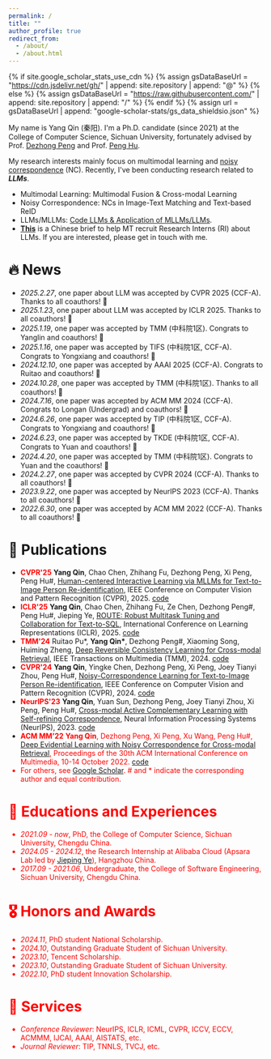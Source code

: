 ```yaml
---
permalink: /
title: "" 
author_profile: true
redirect_from: 
  - /about/
  - /about.html
---
```


{% if site.google_scholar_stats_use_cdn %}
{% assign gsDataBaseUrl = "https://cdn.jsdelivr.net/gh/" | append: site.repository | append: "@" %}
{% else %}
{% assign gsDataBaseUrl = "https://raw.githubusercontent.com/" | append: site.repository | append: "/" %}
{% endif %}
{% assign url = gsDataBaseUrl | append: "google-scholar-stats/gs_data_shieldsio.json" %}

<span class='anchor' id='about-me'></span>

My name is Yang Qin (秦阳). I'm a Ph.D. candidate (since 2021) at the College of Computer Science, Sichuan University, fortunately advised by Prof. [Dezhong Peng](https://cs.scu.edu.cn/info/1182/7307.htm) and Prof. [Peng Hu](https://penghu-cs.github.io/). 

My research interests mainly focus on multimodal learning and [noisy correspondence](https://github.com/QinYang79/Noisy-Correspondence-Summary) (NC). Recently, I've been conducting research related to ***LLMs***.

- Multimodal Learning: Multimodal Fusion & Cross-modal Learning
- Noisy Correspondence: NCs in Image-Text Matching and Text-based ReID
- LLMs/MLLMs: [Code LLMs  & Application of MLLMs/LLMs](https://qinyang-cs.github.io/projects/LLMs).
- [**This**](https://docs.google.com/document/d/16XxH3dl3Oq7t8mDBrEaAHKykmLstVLi-MbfouroMYvY/edit?usp=sharing) is a Chinese brief to help MT recruit Research Interns (RI) about LLMs. If you are interested, please get in touch with me.

# 🔥 News

- *2025.2.27*, one paper about LLM was accepted by CVPR 2025 (CCF-A). Thanks to all coauthors! 🎉 
- *2025.1.23*, one paper about LLM was accepted by ICLR 2025. Thanks to all coauthors! 🎉 
- *2025.1.19*, one paper was accepted by TMM (中科院1区). Congrats to Yanglin and coauthors! 🎉
- *2025.1.16*, one paper was accepted by TIFS (中科院1区, CCF-A). Congrats to Yongxiang and coauthors! 🎉
- *2024.12.10*, one paper was accepted by AAAI 2025 (CCF-A). Congrats to Ruitao and coauthors! 🎉
- *2024.10.28*, one paper was accepted by TMM (中科院1区). Thanks to all coauthors! 🎉
- *2024.7.16*, one paper was accepted by ACM MM 2024 (CCF-A). Congrats to Longan (Undergrad) and coauthors! 🎉
- *2024.6.26*, one paper was accepted by TIP  (中科院1区, CCF-A). Congrats to Yongxiang and coauthors! 🎉
- *2024.6.23*, one paper was accepted by TKDE (中科院1区, CCF-A). Congrats to Yuan and coauthors! 🎉
- *2024.4.20*, one paper was accepted by TMM (中科院1区). Congrats to Yuan and the coauthors! 🎉
- *2024.2.27*, one paper was accepted by CVPR 2024 (CCF-A). Thanks to all coauthors! 🎉 
- *2023.9.22*, one paper was accepted by NeurIPS 2023 (CCF-A). Thanks to all coauthors! 🎉 
- *2022.6.30*, one paper was accepted by ACM MM 2022 (CCF-A). Thanks to all coauthors! 🎉


# 📝 Publications
- <font color="red">**CVPR'25**</font> **Yang Qin**, Chao Chen, Zhihang Fu, Dezhong Peng, Xi Peng, Peng Hu#, [Human-centered Interactive Learning via MLLMs for Text-to-Image Person Re-identification](), IEEE Conference on Computer Vision and Pattern Recognition (CVPR), 2025. [code](https://github.com/QinYang79/ICL)
- <font color="red">**ICLR'25**</font> **Yang Qin**, Chao Chen, Zhihang Fu, Ze Chen, Dezhong Peng#, Peng Hu#, Jieping Ye, [ROUTE: Robust Multitask Tuning and Collaboration for Text-to-SQL](https://openreview.net/pdf?id=BAglD6NGy0), International Conference on Learning Representations (ICLR), 2025. [code](https://github.com/alibaba/Route)
- <font color="red">**TMM'24**</font> Ruitao Pu*, **Yang Qin\***, Dezhong Peng#, Xiaoming Song, Huiming Zheng, [Deep Reversible Consistency Learning for Cross-modal Retrieval](https://arxiv.org/pdf/2501.05686), IEEE Transactions on Multimedia (TMM), 2024. [code](https://github.com/perquisite/DRCL)
- <font color="red">**CVPR'24**</font> **Yang Qin**, Yingke Chen, Dezhong Peng, Xi Peng, Joey Tianyi Zhou, Peng Hu#, [Noisy-Correspondence Learning for Text-to-Image Person Re-identification](https://arxiv.org/pdf/2308.09911.pdf), IEEE Conference on Computer Vision and Pattern Recognition (CVPR), 2024.  [code](https://github.com/QinYang79/RDE)
- <font color="red">**NeurIPS'23**</font> **Yang Qin**, Yuan Sun, Dezhong Peng, Joey Tianyi Zhou, Xi Peng, Peng Hu#, [Cross-modal Active Complementary Learning with Self-refining Correspondence](https://openreview.net/pdf?id=UBBeUjTja8), Neural Information Processing Systems (NeurIPS), 2023.  [code](https://github.com/QinYang79/CRCL)
- <font color="red">**ACM MM'22** **Yang Qin**, Dezhong Peng, Xi Peng, Xu Wang, Peng Hu#, [Deep Evidential Learning with Noisy Correspondence for Cross-modal Retrieval](https://drive.google.com/file/d/1YVXD2ki5txBY6khG62EHwCi6cnQVRE4I/view), Proceedings of the 30th ACM International Conference on Multimedia, 10-14 October 2022. [code](https://github.com/QinYang79/DECL)
- For others, see [Google Scholar](https://scholar.google.com/citations?user=Ci4FBHoAAAAJ&hl=zh-CN&authuser=1). # and * indicate the corresponding author and equal contribution.

# 📖 Educations and Experiences

- *2021.09 -  now*, PhD, the College of Computer Science, Sichuan University, Chengdu China.
- *2024.05 -  2024.12*, the Research Internship at Alibaba Cloud (Apsara Lab led by [Jieping Ye](https://scholar.google.com/citations?hl=zh-CN&authuser=1&user=T9AzhwcAAAAJ)), Hangzhou China.
- *2017.09 - 2021.06*, Undergraduate,  the College of Software Engineering, Sichuan University, Chengdu China.

# 🎖 Honors and Awards
- *2024.11*, PhD student National Scholarship.
- *2024.10*, Outstanding Graduate Student of Sichuan University.
- *2023.10*, Tencent Scholarship.
- *2023.10*, Outstanding Graduate Student of Sichuan University.
- *2022.10*, PhD student Innovation Scholarship.

# 🙋 Services 
- *Conference Reviewer*: NeurIPS, ICLR, ICML, CVPR, ICCV, ECCV, ACMMM, IJCAI, AAAI, AISTATS, etc.
- *Journal Reviewer*: TIP, TNNLS, TVCJ, etc.
